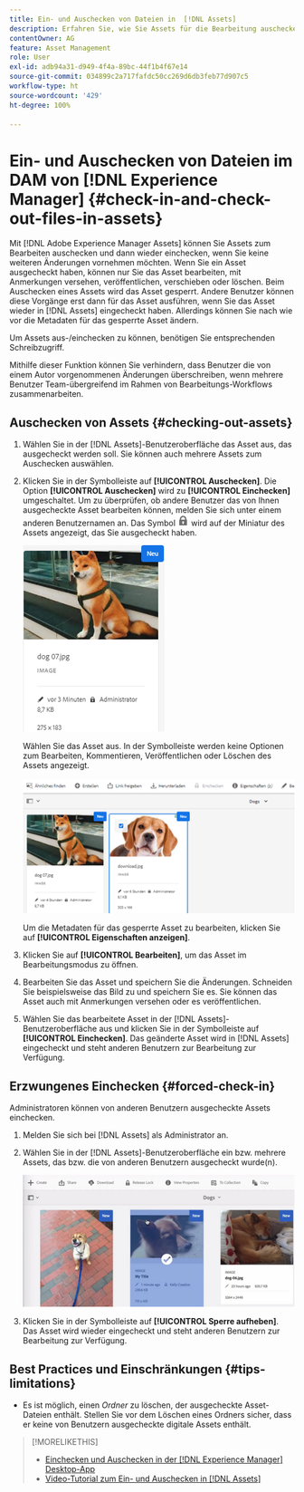 ```yaml
---
title: Ein- und Auschecken von Dateien in  [!DNL Assets]
description: Erfahren Sie, wie Sie Assets für die Bearbeitung auschecken und nach Abschluss der Änderungen wieder einchecken können.
contentOwner: AG
feature: Asset Management
role: User
exl-id: adb94a31-d949-4f4a-89bc-44f1b4f67e14
source-git-commit: 034899c2a717fafdc50cc269d6db3feb77d907c5
workflow-type: ht
source-wordcount: '429'
ht-degree: 100%

---
```


# Ein- und Auschecken von Dateien im DAM von [!DNL Experience Manager] {#check-in-and-check-out-files-in-assets}

Mit [!DNL Adobe Experience Manager Assets] können Sie Assets zum Bearbeiten auschecken und dann wieder einchecken, wenn Sie keine weiteren Änderungen vornehmen möchten. Wenn Sie ein Asset ausgecheckt haben, können nur Sie das Asset bearbeiten, mit Anmerkungen versehen, veröffentlichen, verschieben oder löschen. Beim Auschecken eines Assets wird das Asset gesperrt. Andere Benutzer können diese Vorgänge erst dann für das Asset ausführen, wenn Sie das Asset wieder in [!DNL Assets] eingecheckt haben. Allerdings können Sie nach wie vor die Metadaten für das gesperrte Asset ändern.

Um Assets aus-/einchecken zu können, benötigen Sie entsprechenden Schreibzugriff.

Mithilfe dieser Funktion können Sie verhindern, dass Benutzer die von einem Autor vorgenommenen Änderungen überschreiben, wenn mehrere Benutzer Team-übergreifend im Rahmen von Bearbeitungs-Workflows zusammenarbeiten.

## Auschecken von Assets {#checking-out-assets}

1. Wählen Sie in der [!DNL Assets]-Benutzeroberfläche das Asset aus, das ausgecheckt werden soll. Sie können auch mehrere Assets zum Auschecken auswählen.

1. Klicken Sie in der Symbolleiste auf **[!UICONTROL Auschecken]**. Die Option **[!UICONTROL Auschecken]** wird zu **[!UICONTROL Einchecken]** umgeschaltet.
Um zu überprüfen, ob andere Benutzer das von Ihnen ausgecheckte Asset bearbeiten können, melden Sie sich unter einem anderen Benutzernamen an. Das Symbol ![Checkout-Sperrsymbol](assets/do-not-localize/checkout_lock.png) wird auf der Miniatur des Assets angezeigt, das Sie ausgecheckt haben.

   ![Checkout-Symbol in der Kartenansicht](assets/checkout-icon-card-view.png)

   Wählen Sie das Asset aus. In der Symbolleiste werden keine Optionen zum Bearbeiten, Kommentieren, Veröffentlichen oder Löschen des Assets angezeigt.

   ![chlimage_1-472](assets/checkout-asset-toolbar-options.png)

   Um die Metadaten für das gesperrte Asset zu bearbeiten, klicken Sie auf **[!UICONTROL Eigenschaften anzeigen]**.

1. Klicken Sie auf **[!UICONTROL Bearbeiten]**, um das Asset im Bearbeitungsmodus zu öffnen.

1. Bearbeiten Sie das Asset und speichern Sie die Änderungen. Schneiden Sie beispielsweise das Bild zu und speichern Sie es. Sie können das Asset auch mit Anmerkungen versehen oder es veröffentlichen.

1. Wählen Sie das bearbeitete Asset in der [!DNL Assets]-Benutzeroberfläche aus und klicken Sie in der Symbolleiste auf **[!UICONTROL Einchecken]**. Das geänderte Asset wird in [!DNL Assets] eingecheckt und steht anderen Benutzern zur Bearbeitung zur Verfügung.

## Erzwungenes Einchecken {#forced-check-in}

Administratoren können von anderen Benutzern ausgecheckte Assets einchecken.

1. Melden Sie sich bei [!DNL Assets] als Administrator an.
1. Wählen Sie in der [!DNL Assets]-Benutzeroberfläche ein bzw. mehrere Assets, das bzw. die von anderen Benutzern ausgecheckt wurde(n).

   ![chlimage_1-476](assets/chlimage_1-476.png)

1. Klicken Sie in der Symbolleiste auf **[!UICONTROL Sperre aufheben]**. Das Asset wird wieder eingecheckt und steht anderen Benutzern zur Bearbeitung zur Verfügung.

## Best Practices und Einschränkungen {#tips-limitations}

* Es ist möglich, einen *Ordner* zu löschen, der ausgecheckte Asset-Dateien enthält. Stellen Sie vor dem Löschen eines Ordners sicher, dass er keine von Benutzern ausgecheckte digitale Assets enthält.

>[!MORELIKETHIS]
>
>* [Einchecken und Auschecken in der [!DNL Experience Manager] Desktop-App](https://experienceleague.adobe.com/docs/experience-manager-desktop-app/using/using.html?lang=de#how-app-works2)
>* [Video-Tutorial zum Ein- und Auschecken in  [!DNL Assets]](https://experienceleague.adobe.com/docs/experience-manager-learn/assets/collaboration/check-in-and-check-out.html?lang=de)

